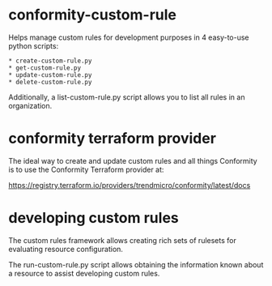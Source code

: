 # conformity-custom-rule

Helps manage custom rules for development purposes in 4 easy-to-use python scripts:

    * create-custom-rule.py
    * get-custom-rule.py
    * update-custom-rule.py
    * delete-custom-rule.py

Additionally, a list-custom-rule.py script allows you to list all rules in an organization.

# conformity terraform provider

The ideal way to create and update custom rules and all things Conformity is to use the Conformity Terraform provider at:

https://registry.terraform.io/providers/trendmicro/conformity/latest/docs

# developing custom rules

The custom rules framework allows creating rich sets of rulesets for evaluating resource configuration.

The run-custom-rule.py script allows obtaining the information known about a resource to assist developing custom rules.
